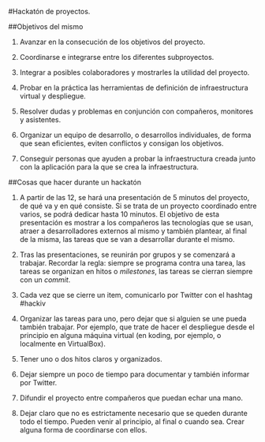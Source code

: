 #Hackatón de proyectos.

##Objetivos del mismo

1. Avanzar en la consecución de los objetivos del proyecto.
2. Coordinarse e integrarse entre los diferentes subproyectos.
3. Integrar a posibles colaboradores y mostrarles la utilidad del
   proyecto.
4. Probar en la práctica las herramientas de definición de
   infraestructura virtual y despliegue.

5. Resolver dudas y problemas en conjunción con compañeros, monitores
   y asistentes.

6. Organizar un equipo de desarrollo, o desarrollos individuales, de
forma que sean eficientes, eviten conflictos y consigan los objetivos.

7. Conseguir personas que ayuden a probar la infraestructura creada
junto con la aplicación para la que se crea la infraestructura.


##Cosas que hacer durante un hackatón

1. A partir de las 12, se hará una presentación de 5 minutos del
   proyecto, de qué va y en qué consiste. Si se trata de un proyecto
   coordinado entre varios, se podrá dedicar hasta 10 minutos. El
   objetivo de esta presentación es mostrar a los compañeros las
   tecnologías que se usan, atraer a desarrolladores externos al mismo
   y también plantear, al final de la misma, las tareas que se van a
   desarrollar durante el mismo.

2. Tras las presentaciones, se reunirán por grupos y se comenzará a
   trabajar. Recordar la regla: siempre se programa contra una tarea,
   las tareas se organizan en hitos o *milestones*, las tareas se
   cierran siempre con un *commit*.

3. Cada vez que se cierre un item, comunicarlo por Twitter con el
   hashtag #hackiv

4. Organizar las tareas para uno, pero dejar que si alguien se une
   pueda también trabajar. Por ejemplo, que trate de hacer el
   despliegue desde el principio en alguna máquina virtual (en koding,
   por ejemplo, o localmente en VirtualBox).

5. Tener uno o dos hitos claros y organizados.

6. Dejar siempre un poco de tiempo para documentar y también informar
   por Twitter.

7. Difundir el proyecto entre compañeros que puedan echar una mano.

8. Dejar claro que no es estrictamente necesario que se queden durante
   todo el tiempo. Pueden venir al principio, al final o cuando
   sea. Crear alguna forma de coordinarse con ellos.

